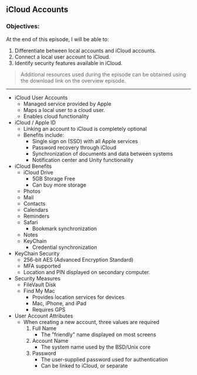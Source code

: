 ## iCloud Accounts 

### Objectives:

At the end of this episode, I will be able to:

1. Differentiate between local accounts and iCloud accounts.
2. Connect a local user account to iCloud. 
3. Identify security features available in iCloud. 

>Additional resources used during the episode can be obtained using the download link on the overview episode.

-----------------------------------------------------------

* iCloud User Accounts
	+ Managed service provided by Apple
	+ Maps a local user to a cloud user. 
	+ Enables cloud functionality
* iCloud / Apple ID
	+ Linking an account to iCloud is completely optional
	+ Benefits include: 
		- Single sign on (SSO) with all Apple services
		- Password recovery through iCloud
		- Synchronization of documents and data between systems
		- Notification center and Unity functionality
* iCloud Benefits
	- iCloud Drive
		+ 5GB Storage Free
		+ Can buy more storage
	- Photos
	- Mail
	- Contacts
	- Calendars
	- Reminders
	- Safari
		+ Bookmark synchronization
	- Notes
	- KeyChain
		+ Credential synchronization
* KeyChain Security
	- 256-bit AES (Advanced Encryption Standard)
	- MFA supported
	- Location and PIN displayed on secondary computer. 
* Security Measures
	+ FileVault Disk 
	+ Find My Mac
		- Provides location services for devices
		- Mac, iPhone, and iPad
		- Requires GPS
* User Account Attributes
	+ When creating a new account, three values are required
		1. Full Name
			- The "friendly" name displayed on most screens
		2. Account Name
			- The system name used by the BSD/Unix core
		3. Password
			- The user-supplied password used for authentication
			- Can be linked to iCloud, or separate
